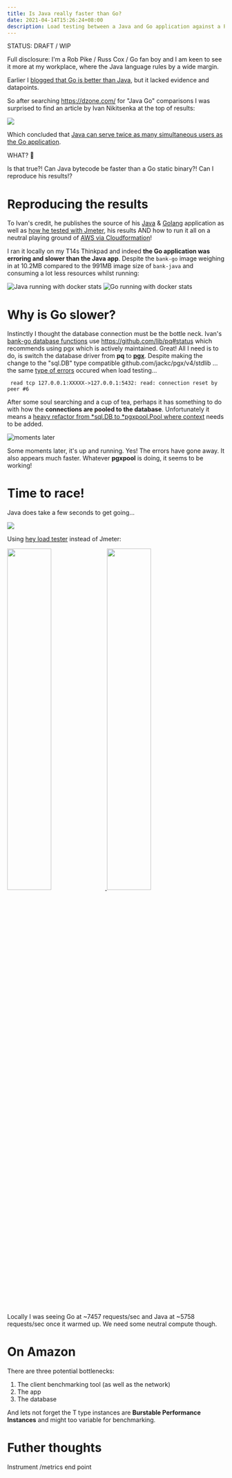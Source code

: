 ```yaml
---
title: Is Java really faster than Go?
date: 2021-04-14T15:26:24+08:00
description: Load testing between a Java and Go application against a Postgresql database
---
```


STATUS: DRAFT / WIP

Full disclosure: I'm a Rob Pike / Russ Cox / Go fan boy and I am keen to see it more at my
workplace, where the Java language rules by a wide margin.

Earlier I [blogged that Go is better than
Java](/blog/2021/Java-vs-Go/), but it lacked evidence and datapoints.

So after searching https://dzone.com/ for "Java Go" comparisons I was surprised
to find an article by Ivan Nikitsenka at the top of results:

<img src="https://s.natalian.org/2021-04-14/java-vs-go.png">

Which concluded that [Java can serve twice as many simultaneous users as the Go
application](https://dzone.com/articles/java-vs-go-multiple-users-load-test-1).

WHAT? 🤯

Is that true?! Can Java bytecode be faster than a Go static binary?! Can I
reproduce his results!?

# Reproducing the results

To Ivan's credit, he publishes the source of his
[Java](https://github.com/nikitsenka/bank-java) &
[Golang](https://github.com/nikitsenka/bank-go) application as well as [how he
tested with
Jmeter](https://github.com/nikitsenka/bank-test/blob/master/jmeter/bank-test.jmx),
his results AND how to run it all on a neutral playing ground of [AWS via
Cloudformation](https://github.com/nikitsenka/bank-go/blob/master/aws/cloudformation.yml)!

I ran it locally on my T14s Thinkpad and indeed **the Go application was erroring and slower
than the Java app**. Despite the `bank-go` image weighing in at 10.2MB compared
to the 991MB image size of `bank-java` and consuming a lot less resources
whilst running:

<img src="https://s.natalian.org/2021-04-14/java-running.png" alt="Java running with docker stats">
<img src="https://s.natalian.org/2021-04-14/go-running.png" alt="Go running with docker stats">

# Why is Go slower?

Instinctly I thought the database connection must be the bottle neck. Ivan's
[bank-go database
functions](https://github.com/nikitsenka/bank-go/blob/master/bank/postgres.go)
use https://github.com/lib/pq#status which recommends using pgx which is
actively maintained. Great! All I need is to do, is switch the database driver
from **pq** to [**pgx**](https://github.com/jackc/pgx). Despite making the
change to the "sql.DB" type compatible github.com/jackc/pgx/v4/stdlib ... the
same [type of errors](https://github.com/nikitsenka/bank-go/issues/6) occured
when load testing...

	 read tcp 127.0.0.1:XXXXX->127.0.0.1:5432: read: connection reset by peer #6

After some soul searching and a cup of tea, perhaps it has something to do with
how the **connections are pooled to the database**. Unfortunately it means a
[heavy refactor from *sql.DB to *pgxpool.Pool where
context](https://github.com/nikitsenka/bank-go/pull/7/files) needs to be added.

<img src="https://s.natalian.org/2021-04-14/moments-later.webp" alt="moments later">

Some moments later, it's up and running. Yes! The errors have gone away. It
also appears much faster. Whatever **pgxpool** is doing, it seems to be working!

# Time to race!

Java does take a few seconds to get going...

<img src="https://s.natalian.org/2021-04-14/java.png">

Using [hey load tester](https://github.com/rakyll/hey) instead of Jmeter:

<a href="https://s.natalian.org/2021-04-14/java-hey.png">
<img width="45%" src="https://s.natalian.org/2021-04-14/java-hey.png">
</a>

<a href="https://s.natalian.org/2021-04-14/go-hey.png">
<img width="45%" src="https://s.natalian.org/2021-04-14/go-hey.png">
</a>

Locally I was seeing Go at ~7457 requests/sec and Java at ~5758 requests/sec
once it warmed up. We need some neutral compute though.

# On Amazon

There are three potential bottlenecks:

1. The client benchmarking tool (as well as the network)
2. The app
3. The database

And lets not forget the T type instances are **Burstable Performance
Instances** and might too variable for benchmarking.

# Futher thoughts

Instrument /metrics end point
